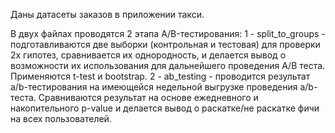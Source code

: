 Даны датасеты заказов в приложении такси.

В двух файлах проводятся 2 этапа A/B-тестирования:
1 - split_to_groups - подготавливаются две выборки (контрольная и тестовая) для проверки 2х гипотез, сравнивается их однородность, и делается вывод о возможности их использования для дальнейшего проведения A/B теста. Применяются t-test и bootstrap.
2 - ab_testing - проводится результат a/b-тестирования на имеющейся недельной выгрузке проведения a/b-теста. Сравниваются результат на основе ежедневного и накопительного p-value и делается вывод о раскатке/не раскатке фичи на всех пользователей.